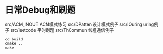 # 日常Debug和刷题

src/ACM_INOUT ACM模式练习
src/DPatten 设计模式例子
src/IOuring uring例子
src/leetcode 平时刷题
src/ThCommun 线程通信例子

    cd build
    cmake ..
    make